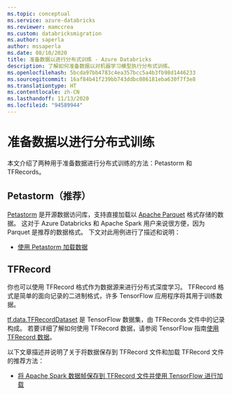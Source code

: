 ```yaml
---
ms.topic: conceptual
ms.service: azure-databricks
ms.reviewer: mamccrea
ms.custom: databricksmigration
ms.author: saperla
author: mssaperla
ms.date: 08/10/2020
title: 准备数据以进行分布式训练 - Azure Databricks
description: 了解如何准备数据以对机器学习模型执行分布式训练。
ms.openlocfilehash: 5bcda97bb4783c4ea357bcc5a4b3fb98d1446233
ms.sourcegitcommit: 16af84b41f239bb743ddbc086181eba630f7f3e8
ms.translationtype: HT
ms.contentlocale: zh-CN
ms.lasthandoff: 11/13/2020
ms.locfileid: "94589944"
---
```

# <a name="prepare-data-for-distributed-training"></a>准备数据以进行分布式训练

本文介绍了两种用于准备数据进行分布式训练的方法：Petastorm 和 TFRecords。

## <a name="petastorm-recommended"></a>Petastorm（推荐）

[Petastorm](https://github.com/uber/petastorm) 是开源数据访问库，支持直接加载以 [Apache Parquet](https://parquet.apache.org/) 格式存储的数据。 这对于 Azure Databricks 和 Apache Spark 用户来说很方便，因为 Parquet 是推荐的数据格式。 下文对此用例进行了描述和说明：

* [使用 Petastorm 加载数据](petastorm.md)

## <a name="tfrecord"></a>TFRecord

你也可以使用 TFRecord 格式作为数据源来进行分布式深度学习。
TFRecord 格式是简单的面向记录的二进制格式，许多 TensorFlow 应用程序将其用于训练数据。

[tf.data.TFRecordDataset](https://www.tensorflow.org/api_docs/python/tf/data/TFRecordDataset) 是 TensorFlow 数据集，由 TFRecords 文件中的记录构成。
若要详细了解如何使用 TFRecord 数据，请参阅 TensorFlow 指南[使用 TFRecord 数据](https://www.tensorflow.org/guide/data#consuming_tfrecord_data)。

以下文章描述并说明了关于将数据保存到 TFRecord 文件和加载 TFRecord 文件的推荐方法：

* [将 Apache Spark 数据帧保存到 TFRecord 文件并使用 TensorFlow 进行加载](tfrecords-save-load.md)